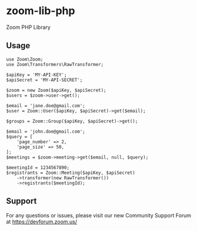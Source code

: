 # zoom-lib-php
Zoom PHP Library

## Usage

```
use Zoom\Zoom;
use Zoom\Transformers\RawTransformer;

$apiKey = 'MY-API-KEY';
$apiSecret = 'MY-API-SECRET';

$zoom = new Zoom($apiKey, $apiSecret);
$users = $zoom->user->get();

$email = 'jane.doe@gmail.com';
$user = Zoom::User($apiKey, $apiSecret)->get($email);

$groups = Zoom::Group($apiKey, $apiSecret)->get();

$email = 'john.doe@gmail.com';
$query = [
    'page_number' => 2,
    'page_size' => 50,
];
$meetings = $zoom->meeting->get($email, null, $query);

$meetingId = 1234567890;
$registrants = Zoom::Meeting($apiKey, $apiSecret)
    ->transformer(new RawTransformer())
    ->registrants($meetingId);
```

## Support
For any questions or issues, please visit our new Community Support Forum at https://devforum.zoom.us/
